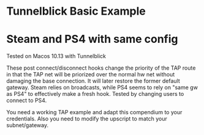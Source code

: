 # Tunnelblick Basic Example
# Steam and PS4 with same config

Tested on Macos 10.13 with Tunnelblick

These post connect/disconnect hooks change the priority of the TAP route in that the TAP net will be priorized over the normal hw net without damaging the base connection. It will later restore the former default gateway.
Steam relies on broadcasts, while PS4 seems to rely on "same gw as PS4" to effectively make a fresh hook. Tested by changing users to connect to PS4.

You need a working TAP example and adapt this compendium to your credentials.
Also you need to modify the upscript to match your subnet/gateway.

